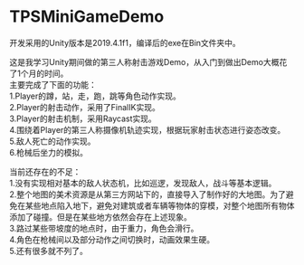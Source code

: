 # TPSMiniGameDemo
开发采用的Unity版本是2019.4.1f1，编译后的exe在Bin文件夹中。

这是我学习Unity期间做的第三人称射击游戏Demo，从入门到做出Demo大概花了1个月的时间。  
主要完成了下面的功能：  
  1.Player的蹲，站，走，跑，跳等角色动作实现。  
  2.Player的射击动作，采用了FinalIK实现。  
  3.Player的射击机制，采用Raycast实现。  
  4.围绕着Player的第三人称摄像机轨迹实现，根据玩家射击状态进行姿态改变。  
  5.敌人死亡的动作实现。  
  6.枪械后坐力的模拟。  

当前还存在的不足：  
1.没有实现相对基本的敌人状态机，比如巡逻，发现敌人，战斗等基本逻辑。  
2.整个地图的美术资源是从第三方网站下的，直接导入了制作好的大地图。为了避免在某些地点陷入地下，避免对建筑或者车辆等物体的穿模，对整个地图所有物体添加了碰撞。但是在某些地方依然会存在上述现象。  
3.路过某些带坡度的地点时，由于重力，角色会滑行。  
4.角色在枪械间以及部分动作之间切换时，动画效果生硬。  
5.还有很多就不列了。  
